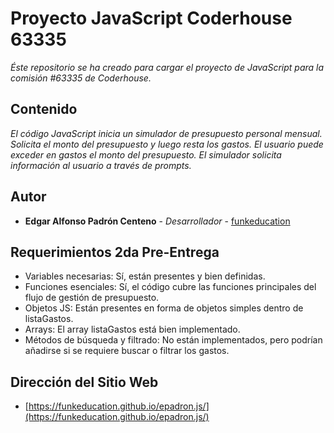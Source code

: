 # Proyecto JavaScript Coderhouse 63335

_Éste repositorio se ha creado para cargar el proyecto de JavaScript para la comisión #63335 de Coderhouse._

## Contenido

_El código JavaScript inicia un simulador de presupuesto personal mensual. Solicita el monto del presupuesto y luego resta los gastos. El usuario puede exceder en gastos el monto del presupuesto. El simulador solicita información al usuario a través de prompts._

## Autor

* **Edgar Alfonso Padrón Centeno** - *Desarrollador* - [funkeducation](https://github.com/funkeducation)

## Requerimientos 2da Pre-Entrega

* Variables necesarias: Sí, están presentes y bien definidas.
* Funciones esenciales: Sí, el código cubre las funciones principales del flujo de gestión de presupuesto.
* Objetos JS: Están presentes en forma de objetos simples dentro de listaGastos.
* Arrays: El array listaGastos está bien implementado.
* Métodos de búsqueda y filtrado: No están implementados, pero podrían añadirse si se requiere buscar o filtrar los gastos.

## Dirección del Sitio Web

* [https://funkeducation.github.io/epadron.js/](https://funkeducation.github.io/epadron.js/)